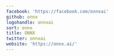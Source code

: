 ```yaml
---
facebook: 'https://facebook.com/onnxai'
github: onnx
logohandle: onnxai
sort: onnx
title: ONNX
twitter: onnxai
website: 'https://onnx.ai/'
---
```

